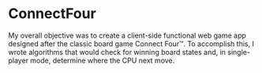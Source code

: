 # ConnectFour

My overall objective was to create a client-side functional web game app designed after the classic board game Connect Four™. 
To accomplish this, I wrote algorithms that would check for winning board states and, in single-player mode, determine where the CPU next move. 


